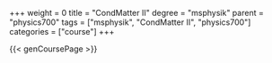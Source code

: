 +++
weight = 0
title = "CondMatter II"
degree = "msphysik"
parent = "physics700"
tags = ["msphysik", "CondMatter II", "physics700"]
categories = ["course"]
+++

{{< genCoursePage >}}
